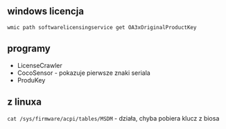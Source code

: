 ## windows licencja
`wmic path softwarelicensingservice get OA3xOriginalProductKey`


## programy 
- LicenseCrawler
- CocoSensor - pokazuje pierwsze znaki seriala
- ProduKey

## z linuxa
`cat /sys/firmware/acpi/tables/MSDM`
	- działa, chyba pobiera klucz z biosa
